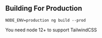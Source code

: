 ## Building For Production
`NODE_ENV=production ng build --prod`

You need node 12+ to support TailwindCSS